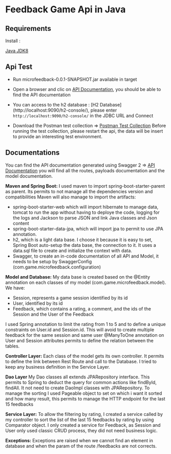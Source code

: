 # Feedback Game Api in Java

## Requirements
Install :

[Java JDK8](https://www.oracle.com/technetwork/java/javase/downloads/jdk8-downloads-2133151.html)

## Api Test
- Run microfeedback-0.0.1-SNAPSHOT.jar available in target
- Open a browser and clic on [API Documentation](http://localhost:9090/swagger-ui.html#/), you should be able to find the API documentation
- You can access to the h2 database : [H2 Database] (http://localhost:9090/h2-console/), please enter `http://localhost:9090/h2-console/` in the JDBC URL and Connect

- Download the Postman test collection => [Postman Test Collection](https://www.getpostman.com/collections/6ae54ad0dce5928f6a46)
Before running the test collection, please restart the api, the data will be insert to provide an interesting test environment.


## Documentations
You can find the API documentation generated using Swagger 2 => [API Documentation](http://localhost:9090/swagger-ui.html#/)
you will find all the routes, payloads documentation and the model documentation.


**Maven and Spring Boot:**
I used maven to import spring-boot-starter-parent as parent. Its permits to not manage all the dependencies version and compatibilities
Maven will also manage to import the artifacts:
- spring-boot-starter-web which will import hibernate to manage data, tomcat to run the app without having to deploye the code, logging for the logs and Jackson to parse JSON and link Java classes and Json content
- spring-boot-starter-data-jpa, which will import jpa to permit to use JPA annotation.
- h2, which is a light data base. I choose it because it is easy to set, Spring Boot auto-setup the data base, the connection to it. It uses a data.sql file to create and initialize the context with data.
- Swagger, to create an in-code documentation of all API and Model, it needs to be setup by SwaggerConfig (com.game.microfeedback.configuration)

**Model and Database:**
My data base is created based on the @Entity annotation on each classes of my model (com.game.microfeedback.model).
We have:
- Session, represents a game session identified by its id
- User, identified by its id
- Feedback, which contains a rating, a comment, and the ids of the Session and the User of the Feedback

I used Spring annotation to limit the rating from 1 to 5 and to define a unique constraints on User.id and Session.id. This will avoid to create multiple feedback for the same session and same user
@ManyToOne annotation on User and Session attributes permits to define the relation between the tables.

**Controller Layer:**
Each class of the model gets its own controller. It permits to define the link between Rest Route and call to the Database.
I tried to keep any business definition in the Service Layer.

**Dao Layer**
My Dao classes all extends JPARepository interface. This permits to Spring to deduct the query for common actions like findById, findAll.
It not need to create DaoImpl classes with JPARepository.
To manage the sorting I used Pageable object to set on which i want it sorted and how many result, this permits to manage the HTTP endpoint for the last 15 feedbacks

**Service Layer:**
To allow the filtering by rating, I created a service called by my controller to sort the list of the last 15 feedbacks by rating by using Comparator object.
I only created a service for Feedback, as Session and User only used classic CRUD process, they did not need business logic.

**Exceptions:**
Exceptions are raised when we cannot find an element in database and when the param of the route /feedbacks are not corrects.




